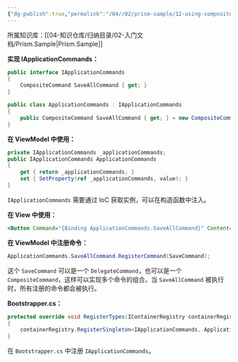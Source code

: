 ```yaml
---
{"dg-publish":true,"permalink":"/04//02/prism-sample/12-using-composite-commands/","title":"12-UsingCompositeCommands","tags":["样例代码","Prism","WPF"]}
---
```



所属知识库：[[04-知识仓库/归纳目录/02-入门文档/Prism.Sample\|Prism.Sample]]

**实现 IApplicationCommands：**

```csharp
public interface IApplicationCommands
{
    CompositeCommand SaveAllCommand { get; }
}

public class ApplicationCommands : IApplicationCommands
{
    public CompositeCommand SaveAllCommand { get; } = new CompositeCommand();
}
```

**在 ViewModel 中使用：**

```csharp
private IApplicationCommands _applicationCommands;
public IApplicationCommands ApplicationCommands
{
    get { return _applicationCommands; }
    set { SetProperty(ref _applicationCommands, value); }
}
```

`IApplicationCommands` 需要通过 IoC 获取实例，可以在构造函数中注入。

**在 View 中使用：**

```xml
<Button Command="{Binding ApplicationCommands.SaveAllCommand}" Content="Save All"/>
```

**在 ViewModel 中注册命令：**

```csharp
ApplicationCommands.SaveAllCommand.RegisterCommand(SaveCommand);
```

这个 `SaveCommand` 可以是一个 `DelegateCommand`，也可以是一个 `CompositeCommand`，这样可以实现多个命令的组合。当 `SaveAllCommand` 被执行时，所有注册的命令都会被执行。

**Bootstrapper.cs：**

```csharp
protected override void RegisterTypes(IContainerRegistry containerRegistry)
{
    containerRegistry.RegisterSingleton<IApplicationCommands, ApplicationCommands>();
}
```

在 `Bootstrapper.cs` 中注册 `IApplicationCommands`。
